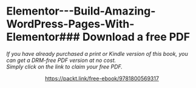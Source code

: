 # Elementor---Build-Amazing-WordPress-Pages-With-Elementor### Download a free PDF

 <i>If you have already purchased a print or Kindle version of this book, you can get a DRM-free PDF version at no cost.<br>Simply click on the link to claim your free PDF.</i>
<p align="center"> <a href="https://packt.link/free-ebook/9781800569317">https://packt.link/free-ebook/9781800569317 </a> </p>